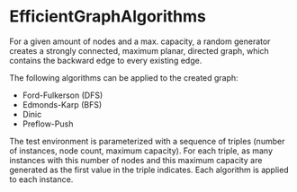 # EfficientGraphAlgorithms

For a given amount of nodes and a max. capacity, a random generator creates a strongly connected, maximum planar, directed graph, which contains the backward edge to every existing edge.

The following algorithms can be applied to the created graph:
* Ford-Fulkerson (DFS)
* Edmonds-Karp (BFS)
* Dinic
* Preflow-Push

The test environment is parameterized with a sequence of triples (number of instances, node count, maximum capacity). For each triple, as many instances with this number of nodes and this maximum capacity are generated as the first value in the triple indicates. Each algorithm is applied to each instance.
